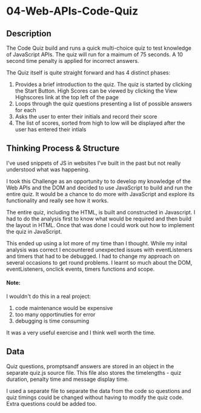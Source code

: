# 04-Web-APIs-Code-Quiz

## Description
The Code Quiz build and runs a quick multi-choice quiz to test knowledge of JavaScript APIs. The quiz will run for a maimum of 75 seconds. A 10 second time penalty is applied for incorrect answers.

The Quiz itself is quite straight forward and has 4 distinct phases:
1. Provides a brief introduction to the quiz. The quiz is started by clicking the Start Button. High Scores can be viewed by clicking the View Highscores link at the top left of the page
2. Loops through the quiz questions presenting a list of possible answers for each
3. Asks the user to enter their initials and record their score
4. The list of scores, sorted from high to low will be displayed after the user has entered their intials

## Thinking Process & Structure
I've used snippets of JS in websites I've built in the past but not really understood what was happening.

I took this Challenge as an opportunity to to develop my knowledge of the Web APIs and the DOM and decided to use JavaScript to build and run the entire quiz. It would be a chance to do more with JavaScript and explore its functionality and really see how it works.

The entire quiz, including the HTML, is built and constructed in Javascript. I had to do the analysis first to know what would be required and then build the layout in HTML. Once that was done I could work out how to implement the quiz in JavaScript.

This ended up using a lot more of my time than I thought. While my inital analysis was correct I encountered unexpected issues with eventListeners and timers that had to be debugged. I had to change my approach on several occasions to get round problems. I learnt so much about the DOM, eventListeners, onclick events, timers functions and scope.

#### Note:
I wouldn't do this in a real project:
1. code maintenance would be expensive
2. too many opportinuties for error
3. debugging is time consuming 

It was a very useful exercise and I think well worth the time. 

## Data
Quiz questions, promptsandf answers are stored in an object in the separate quiz.js source file. This file also stores the timelengths - quiz duration, penalty time and message display time.

I used a separate file to separate the data from the code so questions and quiz timings could be changed without having to modify the quiz code. Extra questions could be added too.


